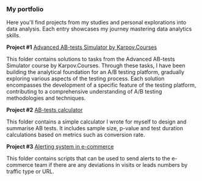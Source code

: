 ### My portfolio
Here you'll find projects from my studies and personal explorations into data analysis. Each entry showcases my journey mastering data analytics skills.

**Project #1**
[Advanced AB-tests Simulator by Karpov.Courses](https://github.com/DinaraGubaydullina/data_analyst_portfolio/tree/main/Advanced_AB-tests_Simulator)

This folder contains solutions to tasks from the Advanced AB-tests Simulator course by Karpov.Courses. Through these tasks, I have been building the analytical foundation for an A/B testing platform, gradually exploring various aspects of the testing process. Each solution encompasses the development of a specific feature of the testing platform, contributing to a comprehensive understanding of A/B testing methodologies and techniques.

**Project #2**
[AB-tests calculator](https://github.com/DinaraGubaydullina/data_analyst_portfolio/tree/main/AB-tests_calculator)

This folder contains a simple calculator I wrote for myself to design and summarise AB tests. It includes sample size, p-value and test duration calculations based on metrics such as conversion rate.

**Project #3**
[Alerting system in e-commerce](https://github.com/DinaraGubaydullina/data_analyst_portfolio/tree/main/ecom_alerting)

This folder contains scripts that can be used to send alerts to the e-commerce team if there are any deviations in visits or leads numbers by traffic type or URL. 
